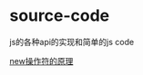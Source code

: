 # source-code
js的各种api的实现和简单的js code

[new操作符的原理](https://github.com/open-FE/source-code/blob/master/new.md)
